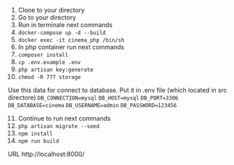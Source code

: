1. Clone to your directory
2. Go to your directory
3. Run in terminale next commands
4. `docker-compose up -d --build`
5. `docker exec -it cinema_php /bin/sh`
6. In php container run next commands
7. `composer install`
8. `cp .env.example .env`
9. `php artisan key:generate`
10. `chmod -R 777 storage`

Use this data for connect to database. Put it in .env file (which located in src directore)
`DB_CONNECTION=mysql`
`DB_HOST=mysql`
`DB_PORT=3306`
`DB_DATABASE=cinema`
`DB_USERNAME=admin`
`DB_PASSWORD=123456`

11. Continue to run next commands
12. `php artisan migrate --seed`
13. `npm install`
14. `npm run build`

URL http://localhost:8000/
